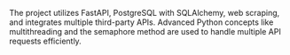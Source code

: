 The project utilizes FastAPI, PostgreSQL with SQLAlchemy, web scraping, and integrates multiple third-party APIs. Advanced Python concepts like multithreading and the semaphore method are used to handle multiple API requests efficiently.
